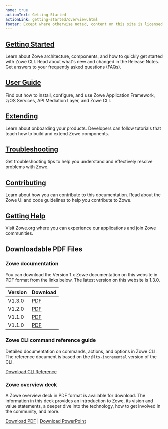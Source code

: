 ```yaml
---
home: true
actionText: Getting Started
actionLink: getting-started/overview.html
footer: Except where otherwise noted, content on this site is licensed under a Creative Commons Attribution 4.0 International license.
---
```


<div class="features">
  <div class="feature">
    <h2><a href="./getting-started/overview.html">Getting Started</a></h2>
    <p>Learn about Zowe architecture, components, and how to quickly get started with Zowe CLI. Read about what's new and changed in the Release Notes. Get answers to your frequently asked questions (FAQs).</p>
  </div>
  <div class="feature">
    <h2><a href="./user-guide/installandconfig.html">User Guide</a></h2>
    <p>Find out how to install, configure, and use Zowe Application Framework, z/OS Services, API Mediation Layer, and Zowe CLI.</p>
  </div>
  <div class="feature">
    <h2><a href="./extend/extend-apiml/api-mediation-onboard-overview.html">Extending</a></h2>
    <p>Learn about onboarding your products. Developers can follow tutorials that teach how to build and extend Zowe components.</p>
  </div>
  <div class="feature">
    <h2><a href="./troubleshoot/troubleshooting.html">Troubleshooting</a></h2>
    <p>Get troubleshooting tips to help you understand and effectively resolve problems with Zowe.</p>
  </div>
  <div class="feature">
    <h2><a href="./contributing.html">Contributing</a></h2>
    <p>Learn about how you can contribute to this documentation. Read about the Zowe UI and code guidelines to help you contribute to Zowe.</p>
  </div>
  <div class="feature">
    <h2><a href="https://zowe.org/home/">Getting Help</a></h2>
    <p>Visit Zowe.org where you can experience our applications and join Zowe communities.</p>  
  </div>
</div>

## Downloadable PDF Files

### Zowe documentation

You can download the Version 1.x Zowe documentation on this website in PDF format from the links below. The latest version on this website is 1.3.0.

| Version | Download 
| --- | ---
| V1.3.0 | [PDF](https://zowe.github.io/docs-site/latest/Zowe_Documentation.pdf)
| V1.2.0 | [PDF](./Zowe_Documentation_1.2.0.pdf)
| V1.1.0 | [PDF](./Zowe_Documentation_1.1.0.pdf)
| V1.1.0 | [PDF](./Zowe_Documentation_1.0.0.pdf)

### Zowe CLI command reference guide 

Detailed documentation on commands, actions, and options in Zowe CLI. The reference document is based on the `@lts-incremental` version of the CLI.

<p class="action"><a href="https://zowe.github.io/docs-site/latest/CLIReference_Zowe.pdf" class="nav-link action-button"> <span>Download CLI Reference</span></a></p>

### Zowe overview deck

A Zowe overview deck in PDF format is available for download. The information in this deck provides an introduction to Zowe, its vision and value statements, a deeper dive into the technology, how to get involved in the community, and more. 

[Download PDF](Zowe_Overview.pdf)  |  [Download PowerPoint](https://ibm.box.com/s/1l34h38at1fgvmy1ghtu09owdhewx1sm)
